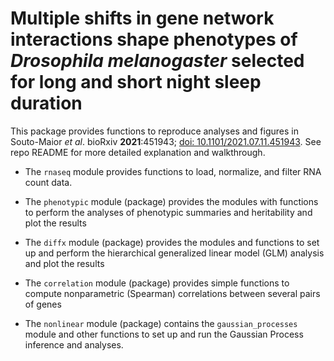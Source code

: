# Multiple shifts in gene network interactions shape phenotypes of _Drosophila melanogaster_ selected for long and short night sleep duration

This package provides functions to reproduce analyses and figures in Souto-Maior _et al_. bioRxiv **2021**:451943; [doi: 10.1101/2021.07.11.451943](https://doi.org/10.1101/2021.07.11.451943). See repo README for more detailed explanation and walkthrough.

- The `rnaseq` module provides functions to load, normalize, and filter RNA count data.

- The `phenotypic` module (package) provides the modules with functions to perform the analyses of phenotypic summaries and heritability and plot the results

- The `diffx` module (package) provides the modules and functions to set up and perform the hierarchical generalized linear model (GLM) analysis and plot the results

- The `correlation` module (package) provides simple functions to compute nonparametric (Spearman) correlations between several pairs of genes

- The `nonlinear` module (package) contains the `gaussian_processes` module and other functions to set up and run the Gaussian Process inference and analyses.

